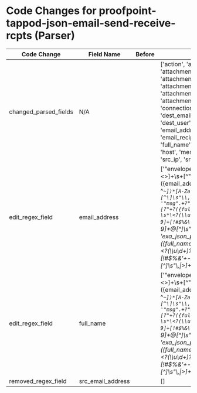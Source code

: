 # Code Changes for proofpoint-tappod-json-email-send-receive-rcpts (Parser)

| Code Change | Field Name | Before | After |
|-------------|------------|--------|-------|
| changed_parsed_fields | N/A |  | ['action', 'alert_id', 'alert_type', 'attachment_1', 'attachment_10', 'attachment_2', 'attachment_3', 'attachment_4', 'attachment_5', 'attachment_6', 'attachment_7', 'attachment_8', 'attachment_9', 'bytes', 'connection_status', 'country', 'dest_email_address', 'dest_email_domain', 'dest_user', 'dest_user_full_name', 'direction', 'email_address', 'email_attachment', 'email_recipients', 'email_subject', 'file_ext', 'full_name', 'hash_md5', 'hash_sha256', 'host', 'message_id', 'reply_to', 'result', 'rule', 'src_ip', 'src_port', 'time', 'virus_name'] |
| edit_regex_field | email_address |  | ['"envelope":.+?"from":"({full_name}[^"@\s,<>]+\s+[^"@,<>]+?)?\s*\<?(\\u\d+)?({email_address}([A-Za-z0-9]+[!#$%&\'+-\/=?^_`~])*[A-Za-z0-9]+@[^\]\s"\\,\|]+\.[^\]\s"\\,\|\>]+)>*"', '"from"+:\s*\[?"+?({full_name}[^"@\s,<>]+\s+[^"@,<>]+?)?\s*\<?(\\u\d+)?({email_address}([A-Za-z0-9]+[!#$%&\'+-\/=?^_`~])*[A-Za-z0-9]+@[^\]\s"\\,\|]+\.[^\]\s"\\,\|\>]+)>*"],', '"msg".+?"normalizedHeader":.+?"from"+:\s*\[?"+?({full_name}[^"@\s,<>]+\s+[^"@,<>]+?)?\s*\<?(\\u\d+)?({email_address}([A-Za-z0-9]+[!#$%&\'+-\/=?^_`~])*[A-Za-z0-9]+@[^\]\s"\\,\|]+\.[^\]\s"\\,\|\>]+)>?"?\]?,"', 'exa_json_path=$.envelope.from,exa_regex=({full_name}[^"@\s,<>]+\s+[^"@,<>]+?)?\s*\<?(\\u\d+)?({email_address}([A-Za-z0-9]+[!#$%&\'+-\/=?^_`~])*[A-Za-z0-9]+@[^\]\s"\\,\|]+\.[^\]\s"\\,\|\>]+)>*($|")', 'exa_regex="from"+:\s*\[?"+?({full_name}[^"@\s,<>]+\s+[^"@,<>]+?)?\s*\<?(\\u\d+)?({email_address}([A-Za-z0-9]+[!#$%&\'+-\/=?^_`~])*[A-Za-z0-9]+@[^\]\s"\\,\|]+\.[^\]\s"\\,\|\>]+)>*"],', 'exa_regex="msg".+?"normalizedHeader":.+?"from"+:\s*\[?"+?({full_name}[^"@\s,<>]+\s+[^"@,<>]+?)?\s*\<?(\\u\d+)?({email_address}([A-Za-z0-9]+[!#$%&\'+-\/=?^_`~])*[A-Za-z0-9]+@[^\]\s"\\,\|]+\.[^\]\s"\\,\|\>]+)>?"?\]?,"'] |
| edit_regex_field | full_name |  | ['"envelope":.+?"from":"({full_name}[^"@\s,<>]+\s+[^"@,<>]+?)?\s*\<?(\\u\d+)?({email_address}([A-Za-z0-9]+[!#$%&\'+-\/=?^_`~])*[A-Za-z0-9]+@[^\]\s"\\,\|]+\.[^\]\s"\\,\|\>]+)>*"', '"from"+:\s*\[?"+?({full_name}[^"@\s,<>]+\s+[^"@,<>]+?)?\s*\<?(\\u\d+)?({email_address}([A-Za-z0-9]+[!#$%&\'+-\/=?^_`~])*[A-Za-z0-9]+@[^\]\s"\\,\|]+\.[^\]\s"\\,\|\>]+)>*"],', '"msg".+?"normalizedHeader":.+?"from"+:\s*\[?"+?({full_name}[^"@\s,<>]+\s+[^"@,<>]+?)?\s*\<?(\\u\d+)?({email_address}([A-Za-z0-9]+[!#$%&\'+-\/=?^_`~])*[A-Za-z0-9]+@[^\]\s"\\,\|]+\.[^\]\s"\\,\|\>]+)>?"?\]?,"', 'exa_json_path=$.envelope.from,exa_regex=({full_name}[^"@\s,<>]+\s+[^"@,<>]+?)?\s*\<?(\\u\d+)?({email_address}([A-Za-z0-9]+[!#$%&\'+-\/=?^_`~])*[A-Za-z0-9]+@[^\]\s"\\,\|]+\.[^\]\s"\\,\|\>]+)>*($|")', 'exa_regex="from"+:\s*\[?"+?({full_name}[^"@\s,<>]+\s+[^"@,<>]+?)?\s*\<?(\\u\d+)?({email_address}([A-Za-z0-9]+[!#$%&\'+-\/=?^_`~])*[A-Za-z0-9]+@[^\]\s"\\,\|]+\.[^\]\s"\\,\|\>]+)>*"],', 'exa_regex="msg".+?"normalizedHeader":.+?"from"+:\s*\[?"+?({full_name}[^"@\s,<>]+\s+[^"@,<>]+?)?\s*\<?(\\u\d+)?({email_address}([A-Za-z0-9]+[!#$%&\'+-\/=?^_`~])*[A-Za-z0-9]+@[^\]\s"\\,\|]+\.[^\]\s"\\,\|\>]+)>?"?\]?,"'] |
| removed_regex_field | src_email_address |  | [] |